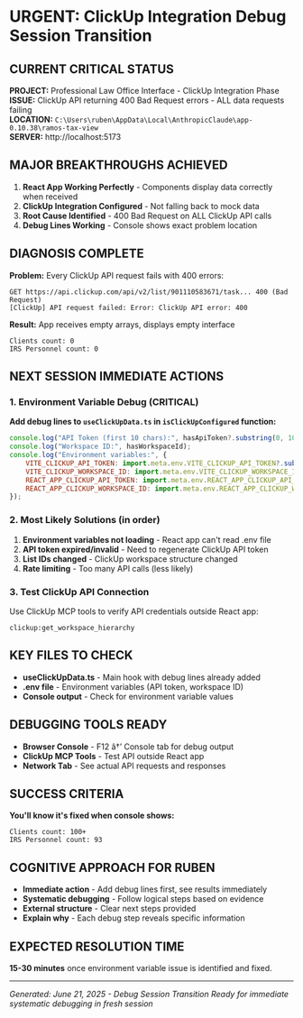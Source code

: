 # URGENT: ClickUp Integration Debug Session Transition

## CURRENT CRITICAL STATUS
**PROJECT:** Professional Law Office Interface - ClickUp Integration Phase  
**ISSUE:** ClickUp API returning 400 Bad Request errors - ALL data requests failing  
**LOCATION:** `C:\Users\ruben\AppData\Local\AnthropicClaude\app-0.10.38\ramos-tax-view`  
**SERVER:** http://localhost:5173

## MAJOR BREAKTHROUGHS ACHIEVED
1. **React App Working Perfectly** - Components display data correctly when received
2. **ClickUp Integration Configured** - Not falling back to mock data
3. **Root Cause Identified** - 400 Bad Request on ALL ClickUp API calls
4. **Debug Lines Working** - Console shows exact problem location

## DIAGNOSIS COMPLETE
**Problem:** Every ClickUp API request fails with 400 errors:
```
GET https://api.clickup.com/api/v2/list/901110583671/task... 400 (Bad Request)
[ClickUp] API request failed: Error: ClickUp API error: 400
```

**Result:** App receives empty arrays, displays empty interface
```
Clients count: 0
IRS Personnel count: 0
```

## NEXT SESSION IMMEDIATE ACTIONS

### 1. Environment Variable Debug (CRITICAL)
**Add debug lines to `useClickUpData.ts` in `isClickUpConfigured` function:**
```javascript
console.log("API Token (first 10 chars):", hasApiToken?.substring(0, 10) + "...");
console.log("Workspace ID:", hasWorkspaceId);
console.log("Environment variables:", {
    VITE_CLICKUP_API_TOKEN: import.meta.env.VITE_CLICKUP_API_TOKEN?.substring(0, 10) + "...",
    VITE_CLICKUP_WORKSPACE_ID: import.meta.env.VITE_CLICKUP_WORKSPACE_ID,
    REACT_APP_CLICKUP_API_TOKEN: import.meta.env.REACT_APP_CLICKUP_API_TOKEN?.substring(0, 10) + "...",
    REACT_APP_CLICKUP_WORKSPACE_ID: import.meta.env.REACT_APP_CLICKUP_WORKSPACE_ID
});
```

### 2. Most Likely Solutions (in order)
1. **Environment variables not loading** - React app can't read .env file
2. **API token expired/invalid** - Need to regenerate ClickUp API token  
3. **List IDs changed** - ClickUp workspace structure changed
4. **Rate limiting** - Too many API calls (less likely)

### 3. Test ClickUp API Connection
Use ClickUp MCP tools to verify API credentials outside React app:
```
clickup:get_workspace_hierarchy
```

## KEY FILES TO CHECK
- **useClickUpData.ts** - Main hook with debug lines already added
- **.env file** - Environment variables (API token, workspace ID)
- **Console output** - Check for environment variable values

## DEBUGGING TOOLS READY
- **Browser Console** - F12 â†’ Console tab for debug output
- **ClickUp MCP Tools** - Test API outside React app
- **Network Tab** - See actual API requests and responses

## SUCCESS CRITERIA
**You'll know it's fixed when console shows:**
```
Clients count: 100+
IRS Personnel count: 93
```

## COGNITIVE APPROACH FOR RUBEN
- **Immediate action** - Add debug lines first, see results immediately
- **Systematic debugging** - Follow logical steps based on evidence
- **External structure** - Clear next steps provided
- **Explain why** - Each debug step reveals specific information

## EXPECTED RESOLUTION TIME
**15-30 minutes** once environment variable issue is identified and fixed.

---
*Generated: June 21, 2025 - Debug Session Transition*
*Ready for immediate systematic debugging in fresh session*